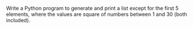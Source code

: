 Write a Python program to generate and print a list except for the first 5 elements, where the values are square of numbers between 1 and 30 (both included).


